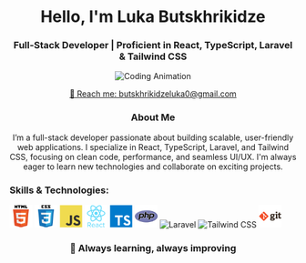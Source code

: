 <h1 align="center">Hello, I'm Luka Butskhrikidze</h1>  
<h3 align="center">Full-Stack Developer | Proficient in React, TypeScript, Laravel & Tailwind CSS</h3>  

<p align="center">  
  <img width="400" src="https://media0.giphy.com/media/v1.Y2lkPTc5MGI3NjExeDdvMnplejVnd29tZGQ0dzRyeTBza2h5aTluOXYwdHBqNDh0Zm40bCZlcD12MV9pbnRlcm5hbF9naWZfYnlfaWQmY3Q9Zw/CuuSHzuc0O166MRfjt/giphy.gif" alt="Coding Animation">  
</p>  

<p align="center">  
  <a href="mailto:butskhrikidzeluka0@gmail.com">📩 Reach me: butskhrikidzeluka0@gmail.com</a>  
</p>  

<h3 align="center">About Me</h3>  
<p align="center">I’m a full-stack developer passionate about building scalable, user-friendly web applications. I specialize in React, TypeScript, Laravel, and Tailwind CSS, focusing on clean code, performance, and seamless UI/UX. I'm always eager to learn new technologies and collaborate on exciting projects.</p>  

<h3 align="left">Skills & Technologies:</h3>  
<p align="left">  
  <img src="https://raw.githubusercontent.com/devicons/devicon/master/icons/html5/html5-original-wordmark.svg" alt="HTML5" width="40" height="40"/>  
  <img src="https://raw.githubusercontent.com/devicons/devicon/master/icons/css3/css3-original-wordmark.svg" alt="CSS3" width="40" height="40"/>  
  <img src="https://raw.githubusercontent.com/devicons/devicon/master/icons/javascript/javascript-original.svg" alt="JavaScript" width="40" height="40"/>  
  <img src="https://raw.githubusercontent.com/devicons/devicon/master/icons/react/react-original-wordmark.svg" alt="React" width="40" height="40"/>  
  <img src="https://raw.githubusercontent.com/devicons/devicon/master/icons/typescript/typescript-original.svg" alt="TypeScript" width="40" height="40"/>  
  <img src="https://raw.githubusercontent.com/devicons/devicon/master/icons/php/php-original.svg" alt="PHP" width="40" height="40"/>  
  <img src="https://www.svgrepo.com/show/353985/laravel.svg" alt="Laravel" width="40" height="40"/>  
  <img src="https://imgs.search.brave.com/oG3o98QjKAbPSLZPTOvPhupljLwbNmIQ42GfRq2TFXw/rs:fit:860:0:0:0/g:ce/aHR0cHM6Ly91cGxv/YWQud2lraW1lZGlh/Lm9yZy93aWtpcGVk/aWEvY29tbW9ucy9k/L2Q1L1RhaWx3aW5k/X0NTU19Mb2dvLnN2/Zw" alt="Tailwind CSS" width="40" height="40"/>  
  <img src="https://raw.githubusercontent.com/devicons/devicon/master/icons/git/git-original-wordmark.svg" alt="Git" width="40" height="40"/>  
</p>  

<h3 align="center">🌟 Always learning, always improving</h3>
